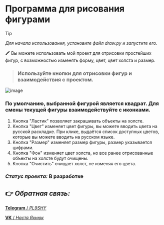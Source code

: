 # **Программа для рисования фигурами**

> [!TIP]
> *Для начала использования, установите файл draw.py и запустите его.*

:crayon: Вы можете использовать мой проект для отрисовки простейших фигур, с возможностью изменять форму, цвет, цвет холста и размер.

> ### **Используйте кнопки для отрисовки фигур и взаимодействия с проектом.**

![image](https://github.com/pl9shy/turtle_draw/assets/157023698/21ebfeea-70e6-4108-a2d4-cb4bb90bb243)

### По умолчанию, выбранной фигурой является квадрат. Для смены текущей фигуры взаимодействуйте с иконками.  
1. Кнопка "Ластик" позволяет закрашивать объекты на холсте.
2. Кнопка "Цвет" изменяет цвет фигуры, вы можете вводить цвета на русской раскладке. При клике, выдаётся список доступных цветов, которые вы можете вводить на русском языке.
3. Кнопка "Размер" изменяет размер фигуры, размер указывается цифрами.
4. Кнопка "Фон" изменяет цвет холста, но все ранее отрисованные объекты на холсте будут очищены.
5. Кнопка "Очистить" очищает холст, не изменяя его цвета.
   
### *Статус проекта:* В разработке

## :point_right: *Обратная связь:*

[**Telegram** / *PL9SHY*](https://t.me/pl9shy)

[**VK** / *Настя Яхнюк*](https://vk.com/nyakhnyuk)
